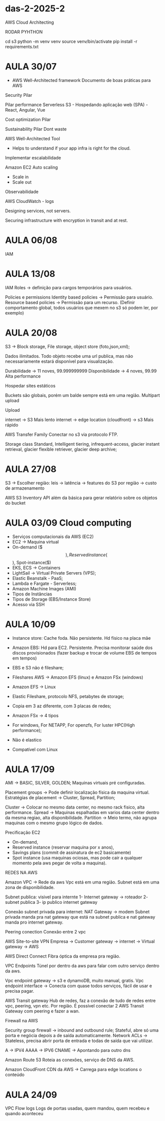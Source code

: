 # das-2-2025-2
AWS Cloud Architecting

RODAR PYHTHON 

cd s3
python -m venv venv
source venv/bin/activate
pip install -r requirements.txt

# AULA 30/07

- AWS Well-Architected framework
Documento de boas práticas para AWS

Security Pilar

Pilar performance
Serverless
S3 - Hospedando aplicação web (SPA) - React, Angular, Vue

Cost optimization Pilar

Sustainability Pilar
Dont waste

AWS Well-Architected Tool
- Helps to understand if your app infra is right for the cloud.

Implementar escalabilidade

Amazon EC2 Auto scaling
- Scale in
- Scale out

Observabilidade 

AWS CloudWatch - logs

Designing services, not servers.

Securing infrastructure with encryption in transit and at rest.

# AULA 06/08

IAM

# AULA 13/08
IAM Roles -> definição para cargos temporários para usuários.

Policies e permissions
Identity based policies -> Permissão para usuário.
Resource based policies -> Permissão para um recurso. (Definir comportamento global, todos usuários que mexem no s3 só podem ler, por exemplo)


# AULA 20/08

S3 -> Block storage, File storage, object store (foto,json,xml);

Dados ilimitados.
Todo objeto recebe uma url publica, mas não necessariamente estará disponível para visualização. 

Durabilidade -> 11 noves, 99.999999999
Disponibilidade -> 4 noves, 99.99
Alta performance

Hospedar sites estáticos

Buckets são globais, porém um balde sempre está em uma região.
Multipart upload

Upload 

internet -> S3 Mais lento
internet -> edge location (cloudfront) -> s3 Mais rápido

AWS Transfer Family
Conectar no s3 via protocolo FTP.

Storage class
Standard, Intelligent tiering, infrequent-access, glacier instant retrieval, glacier flexible retriever, glacier deep archive;

# AULA 27/08

S3 -> Escolher região:
leis -> latência -> features do S3 por região -> custo de armazenamento

AWS S3 Inventory
API além da básica para gerar relatório sobre os objetos do bucket

# AULA 03/09 Cloud computing
- Serviços computacionais da AWS (EC2)
- EC2 -> Maquina virtual
- On-demand ($$$), Reserved instance ($$), Spot-instance($)
- EKS, ECS -> Containers
- LightSail -> Virtual Private Servers (VPS);
- Elastic Beanstalk - PaaS;
- Lambda e Fargate - Serverless;
- Amazon Machine Images (AMI)
- Tipos de Instâncias
- Tipos de Storage (EBS/Instance Store)
- Acesso via SSH

# AULA 10/09

- Instance store: Cache foda. Não persistente.
Hd físico na placa mãe
- Amazon EBS: Hd para EC2. Persistente.
Precisa monitorar saúde dos discos provisionados (fazer backup e trocar de volume EBS de tempos em tempos) 

- EBS e S3 não é fileshare;

- Fileshares AWS -> Amazon EFS (linux) e Amazon FSx (windows)

- Amazon EFS -> Linux
- Elastic Fileshare, protocolo NFS, petabytes de storage;
- Copia em 3 az diferente, com 3 placas de redes;

- Amazon FSx -> 4 tipos
- For windows, For NETAPP, For openzfs, For luster HPC(High performance);
- Não é elastico
- Compatível com Linux

# AULA 17/09

AMI -> BASIC, SILVER, GOLDEN;
Maquinas virtuais pré configuradas.

Placement groups -> Pode definir localização física da maquina virtual.
Estratégias de placement -> Cluster, Spread, Partition;

Cluster -> Colocar no mesmo data center, no mesmo rack fisico, alta performance.
Spread -> Maquinas espalhadas em varios data center dentro da mesma regiao, alta disponibilidade.
Partition -> Meio termo, não agrupa maquinas com o mesmo grupo lógico de dados.

Precificação EC2

- On-demand, 
- Reserved instance (reservar maquina por x anos),
- Savings plans (commit de assinatura de ec2 basicamente) 
- Spot instance (usa maquinas ociosas, mas pode cair a qualquer momento pela aws pegar de volta a maquina).

REDES NA AWS

Amazon VPC -> Rede da aws
Vpc está em uma região.
Subnet está em uma zona de disponibilidade.

Subnet publica: visivel para internte
1- Internet gateway -> roteador
2- subnet publica
3- ip publico internet gateway


Conexão subnet privada para internet:
NAT Gateway -> modem
Subnet privada manda pra nat gateway que está na subnet publica
e nat gateway manda pro internet gateway.

Peering conection
Conexão entre 2 vpc

AWS Site-to-site VPN
Empresa -> Customer gateway -> internet -> Virtual gateway -> AWS

AWS Direct Connect
Fibra óptica da empresa pra região.

VPC Endpoints
Túnel por dentro da aws para falar com outro serviço dentro da aws.

Vpc endpoint gateway -> s3 e dynamoDB, muito manual, gratis.
Vpc endpoint interface -> Conecta com quase todos serviços, fácil de usar e precisa pagar.

AWS Transit gateway
Hub de redes, faz a conexão de tudo de redes entre vpc, peering, vpn etc.
Por região.
É possível conectar 2 AWS Transit Gateway com peering e fazer a wan.

Firewall na AWS 

Security group firewall -> inbound and outbound rule; Stateful, abre só uma porta e negócia depois a de saída automaticamente.
Network ACLs -> Stateless, precisa abrir porta de entrada e todas de saída que vai utilizar.

A -> IPV4
AAAA -> IPV6
CNAME -> Apontando para outro dns

Amazon Route 53
Roteia as conexões, serviço de DNS da AWS.

Amazon CloudFront
CDN da AWS -> Carrega para edge locations o conteúdo

# AULA 24/09

VPC Flow logs
Logs de portas usadas, quem mandou, quem recebeu e quando aconteceu

